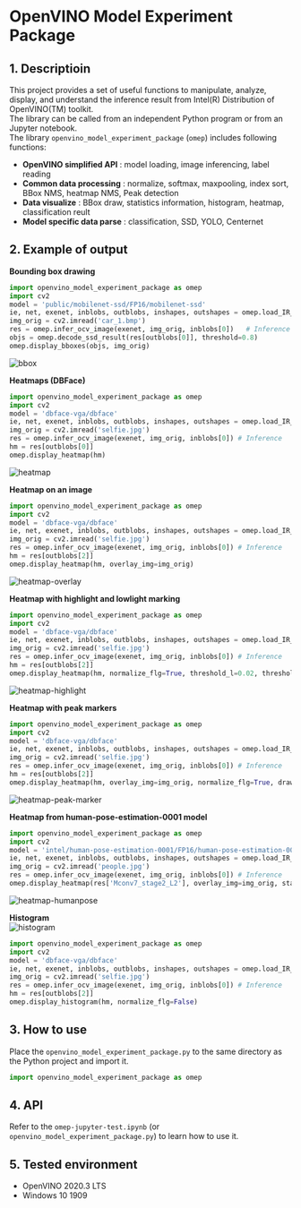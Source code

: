 # OpenVINO Model Experiment Package

## 1. Descriptioin
This project provides a set of useful functions to manipulate, analyze, display, and understand the inference result from Intel(R) Distribution of OpenVINO(TM) toolkit.  
The library can be called from an independent Python program or from an Jupyter notebook.  
The library `openvino_model_experiment_package` (`omep`) includes following functions:
 - **OpenVINO simplified API** : model loading, image inferencing, label reading
 - **Common data processing** : normalize, softmax, maxpooling, index sort, BBox NMS, heatmap NMS, Peak detection
 - **Data visualize** : BBox draw, statistics information, histogram, heatmap, classification reult
 - **Model specific data parse** : classification, SSD, YOLO, Centernet

## 2. Example of output

**Bounding box drawing**  
```python
import openvino_model_experiment_package as omep
import cv2
model = 'public/mobilenet-ssd/FP16/mobilenet-ssd'
ie, net, exenet, inblobs, outblobs, inshapes, outshapes = omep.load_IR_model(model)
img_orig = cv2.imread('car_1.bmp')
res = omep.infer_ocv_image(exenet, img_orig, inblobs[0])   # Inference
objs = omep.decode_ssd_result(res[outblobs[0]], threshold=0.8)
omep.display_bboxes(objs, img_orig)
```
![bbox](./resources/bbox.png)  

**Heatmaps (DBFace)**  
```python
import openvino_model_experiment_package as omep
import cv2
model = 'dbface-vga/dbface'
ie, net, exenet, inblobs, outblobs, inshapes, outshapes = omep.load_IR_model(model)
img_orig = cv2.imread('selfie.jpg')
res = omep.infer_ocv_image(exenet, img_orig, inblobs[0]) # Inference
hm = res[outblobs[0]]
omep.display_heatmap(hm)
```
![heatmap](./resources/heatmap.png)  

**Heatmap on an image**  
```python
import openvino_model_experiment_package as omep
import cv2
model = 'dbface-vga/dbface'
ie, net, exenet, inblobs, outblobs, inshapes, outshapes = omep.load_IR_model(model)
img_orig = cv2.imread('selfie.jpg')
res = omep.infer_ocv_image(exenet, img_orig, inblobs[0]) # Inference
hm = res[outblobs[2]]
omep.display_heatmap(hm, overlay_img=img_orig)
```
![heatmap-overlay](./resources/heatmap-overlay.png)  

**Heatmap with highlight and lowlight marking**  
```python
import openvino_model_experiment_package as omep
import cv2
model = 'dbface-vga/dbface'
ie, net, exenet, inblobs, outblobs, inshapes, outshapes = omep.load_IR_model(model)
img_orig = cv2.imread('selfie.jpg')
res = omep.infer_ocv_image(exenet, img_orig, inblobs[0]) # Inference
hm = res[outblobs[2]]
omep.display_heatmap(hm, normalize_flg=True, threshold_l=0.02, threshold_h=0.5)
```
![heatmap-highlight](./resources/heatmap-highlight.png)  

**Heatmap with peak markers**  
```python
import openvino_model_experiment_package as omep
import cv2
model = 'dbface-vga/dbface'
ie, net, exenet, inblobs, outblobs, inshapes, outshapes = omep.load_IR_model(model)
img_orig = cv2.imread('selfie.jpg')
res = omep.infer_ocv_image(exenet, img_orig, inblobs[0]) # Inference
hm = res[outblobs[2]]
omep.display_heatmap(hm, overlay_img=img_orig, normalize_flg=True, draw_peaks=True, peak_threshold=0.2)
```
![heatmap-peak-marker](./resources/heatmap-peak-marker.png)  

**Heatmap from human-pose-estimation-0001 model**  
```python
import openvino_model_experiment_package as omep
import cv2
model = 'intel/human-pose-estimation-0001/FP16/human-pose-estimation-0001'
ie, net, exenet, inblobs, outblobs, inshapes, outshapes = omep.load_IR_model(model)
img_orig = cv2.imread('people.jpg')
res = omep.infer_ocv_image(exenet, img_orig, inblobs[0]) # Inference
omep.display_heatmap(res['Mconv7_stage2_L2'], overlay_img=img_orig, statistics=False)
```
![heatmap-humanpose](./resources/heatmap-humanpose.png)  

**Histogram**  
![histogram](./resources/histogram.png)  
```python
import openvino_model_experiment_package as omep
import cv2
model = 'dbface-vga/dbface'
ie, net, exenet, inblobs, outblobs, inshapes, outshapes = omep.load_IR_model(model)
img_orig = cv2.imread('selfie.jpg')
res = omep.infer_ocv_image(exenet, img_orig, inblobs[0]) # Inference
hm = res[outblobs[2]]
omep.display_histogram(hm, normalize_flg=False)
```

## 3. How to use
Place the `openvino_model_experiment_package.py` to the same directory as the Python project and import it.  
```Python
import openvino_model_experiment_package as omep
```

## 4. API
Refer to the `omep-jupyter-test.ipynb` (or `openvino_model_experiment_package.py`) to learn how to use it.  

## 5. Tested environment
- OpenVINO 2020.3 LTS
- Windows 10 1909
